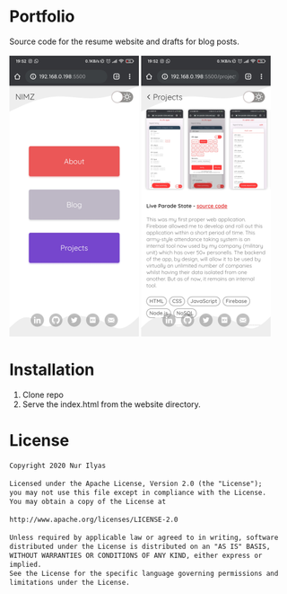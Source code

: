 # Portfolio
Source code for the resume website and drafts for blog posts.
<br><br>
![NIMZ dev home screen](https://raw.githubusercontent.com/nibmz7/portfolio/main/website/assets/portfolio_website/webp/screenshot_1.webp)
![NIMZ dev home screen](https://raw.githubusercontent.com/nibmz7/portfolio/main/website/assets/portfolio_website/webp/screenshot_2.webp)

# Installation
1. Clone repo
2. Serve the index.html from the website directory.

# License
```
Copyright 2020 Nur Ilyas

Licensed under the Apache License, Version 2.0 (the "License");
you may not use this file except in compliance with the License.
You may obtain a copy of the License at

http://www.apache.org/licenses/LICENSE-2.0

Unless required by applicable law or agreed to in writing, software
distributed under the License is distributed on an "AS IS" BASIS,
WITHOUT WARRANTIES OR CONDITIONS OF ANY KIND, either express or implied.
See the License for the specific language governing permissions and
limitations under the License.
```
